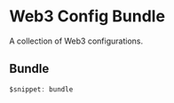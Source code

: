 # Web3 Config Bundle

A collection of Web3 configurations.

## Bundle

```typescript
$snippet: bundle
```
